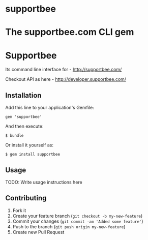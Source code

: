 supportbee
==========

The supportbee.com CLI gem
=======
# Supportbee

Its command line interface for  - http://supportbee.com/

Checkout API as here - http://developer.supportbee.com/

## Installation

Add this line to your application's Gemfile:

    gem 'supportbee'

And then execute:

    $ bundle

Or install it yourself as:

    $ gem install supportbee

## Usage

TODO: Write usage instructions here

## Contributing

1. Fork it
2. Create your feature branch (`git checkout -b my-new-feature`)
3. Commit your changes (`git commit -am 'Added some feature'`)
4. Push to the branch (`git push origin my-new-feature`)
5. Create new Pull Request

